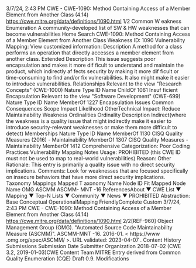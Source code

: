 3/7/24, 2:43 PM CWE - CWE-1090: Method Containing Access of a Member Element from Another Class (4.14)
https://cwe.mitre.org/data/deﬁnitions/1090.html 1/2
Common W eakness Enumeration
A community-developed list of SW & HW weaknesses that can become
vulnerabilities
Home Search
CWE-1090: Method Containing Access of a Member Element from Another Class
Weakness ID: 1090
Vulnerability Mapping: 
View customized information:
 Description
A method for a class performs an operation that directly accesses a member element from another class.
 Extended Description
This issue suggests poor encapsulation and makes it more dif ficult to understand and maintain the product, which indirectly af fects
security by making it more dif ficult or time-consuming to find and/or fix vulnerabilities. It also might make it easier to introduce
vulnerabilities.
 Relationships
 Relevant to the view "Research Concepts" (CWE-1000)
Nature Type ID Name
ChildOf 1061 Insuf ficient Encapsulation
 Relevant to the view "Software Development" (CWE-699)
Nature Type ID Name
MemberOf 1227 Encapsulation Issues
 Common Consequences
Scope Impact Likelihood
OtherTechnical Impact: Reduce Maintainability
 Weakness Ordinalities
Ordinality Description
Indirect(where the weakness is a quality issue that might indirectly make it easier to introduce security-relevant weaknesses or make
them more difficult to detect)
 Memberships
Nature Type ID Name
MemberOf 1130 CISQ Quality Measures (2016) - Maintainability
MemberOf 1307 CISQ Quality Measures - Maintainability
MemberOf 1412 Comprehensive Categorization: Poor Coding Practices
 Vulnerability Mapping Notes
Usage: PROHIBITED (this CWE ID must not be used to map to real-world vulnerabilities)
Reason: Other
Rationale:
This entry is primarily a quality issue with no direct security implications.
Comments:
Look for weaknesses that are focused specifically on insecure behaviors that have more direct security implications.
 Taxonomy Mappings
Mapped T axonomy Name Node ID Fit Mapped Node Name
OMG ASCMM ASCMM-
MNT -16
 ReferencesAbout ▼ CWE List ▼ Mapping ▼ Top-N Lists ▼ Community ▼ News ▼
PROHIBITED
Abstraction: Base
Conceptual OperationalMapping
FriendlyComplete Custom
3/7/24, 2:43 PM CWE - CWE-1090: Method Containing Access of a Member Element from Another Class (4.14)
https://cwe.mitre.org/data/deﬁnitions/1090.html 2/2[REF-960] Object Management Group (OMG). "Automated Source Code Maintainability Measure (ASCMM)". ASCMM-MNT -16.
2016-01. < https://www .omg.org/spec/ASCMM/ >. URL validated: 2023-04-07 .
 Content History
 Submissions
Submission Date Submitter Organization
2018-07-02
(CWE 3.2, 2019-01-03)CWE Content Team MITRE
Entry derived from Common Quality Enumeration (CQE) Draft 0.9.
 Modifications